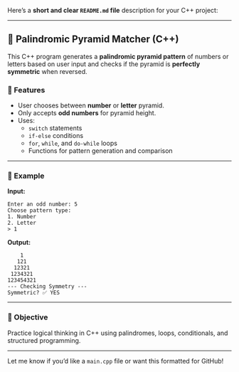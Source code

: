 Here’s a **short and clear `README.md` file** description for your C++ project:

---

## 🧠 Palindromic Pyramid Matcher (C++)

This C++ program generates a **palindromic pyramid pattern** of numbers or letters based on user input and checks if the pyramid is **perfectly symmetric** when reversed.

### 📌 Features
- User chooses between **number** or **letter** pyramid.
- Only accepts **odd numbers** for pyramid height.
- Uses:
  - `switch` statements
  - `if-else` conditions
  - `for`, `while`, and `do-while` loops
  - Functions for pattern generation and comparison

---

### 🧾 Example

**Input:**
```
Enter an odd number: 5  
Choose pattern type:  
1. Number  
2. Letter  
> 1
```

**Output:**
```
    1  
   121  
  12321  
 1234321  
123454321  
--- Checking Symmetry ---  
Symmetric? ✅ YES
```

---

### 🎯 Objective
Practice logical thinking in C++ using palindromes, loops, conditionals, and structured programming.

---

Let me know if you’d like a `main.cpp` file or want this formatted for GitHub!
